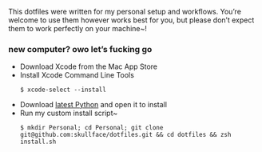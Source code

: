 This dotfiles were written for my personal setup and workflows. You’re welcome to use them however works best for you, but please don’t expect them to work perfectly on your machine~!

### new computer? owo let’s fucking go

* Download Xcode from the Mac App Store
* Install Xcode Command Line Tools
  ```shell
  $ xcode-select --install
  ```
* Download [latest Python](https://www.python.org/downloads) and open it to install
* Run my custom install script~
  ```shell
  $ mkdir Personal; cd Personal; git clone git@github.com:skullface/dotfiles.git && cd dotfiles && zsh install.sh
  ```